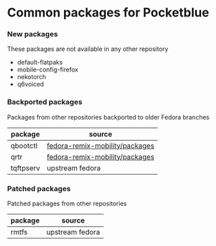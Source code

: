 # Common packages for Pocketblue

### New packages

These packages are not available in any other repository

- default-flatpaks
- mobile-config-firefox
- nekotorch
- q6voiced

### Backported packages

Packages from other repositories backported to older Fedora branches

| package | source |
|---------|--------|
| qbootctl | [fedora-remix-mobility/packages](https://github.com/fedora-remix-mobility/packages) |
| qrtr | [fedora-remix-mobility/packages](https://github.com/fedora-remix-mobility/packages) |
| tqftpserv | upstream fedora |

### Patched packages

Patched packages from other repositories

| package | source |
|---------|--------|
| rmtfs | upstream fedora |
